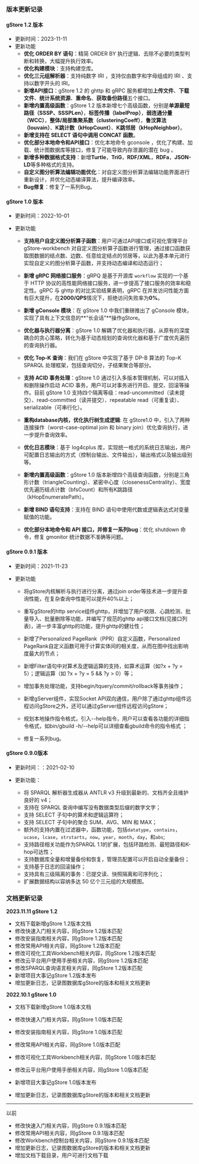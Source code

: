 ### 版本更新记录


#### gStore 1.2 版本

- 更新时间：2023-11-11
- 更新功能
  - **优化 ORDER BY 语句**：精简 ORDER BY 执行逻辑、去除不必要的类型判断和转换，大幅提升执行效率。
  - **优化构建模块**：支持构建空库。
  - **优化三元组解析器**：支持纯数字 IRI ，支持仅由数字和字母组成的 IRI 、支持以数字开头的 IRI。
  - **新增API接口**：gStore 1.2 的 ghttp 和 gRPC 服务都增加**上传文件**、**下载文件**、**统计系统资源**、**重命名**、**获取备份路径**五个接口。
  - **新增内置高级函数**：gStore 1.2 版本新增七个高级函数，分别是**单源最短路径（SSSP、SSSPLen）**，**标签传播（labelProp）**，**弱连通分量（WCC）**，**整体/局部集聚系数（clusteringCoeff）**，**鲁汶算法（louvain）**、**K跳计数（kHopCount）**、**K跳邻居（kHopNeighbor）**。
  - **新增支持在 SELECT 语句中调用 CONCAT 函数**。
  - **优化部分本地命令和API接口**：优化本地命令 gconsole ，优化了构建、加载、统计图数据库等接口，修复了可能导致内存泄漏的潜在 bug 。
  - **新增多种数据格式支持**：新增**Turtle**，**TriG**，**RDF/XML**，**RDFa**，**JSON-LD**等多种格式的支持。
  - **自定义图分析算法编辑功能优化**：对自定义图分析算法编辑功能界面进行重新设计，并优化动态编译算法，提升编译效率。
  - **Bug修复**：修复了一系列Bug。

#### gStore 1.0 版本

- 更新时间：2022-10-01

- 更新功能

  - **支持用户自定义图分析算子函数**：用户可通过API接口或可视化管理平台 gStore-workbench 对自定义图分析算子函数进行管理，通过接口函数获取图数据的结点数、边数、任意给定结点的邻居等，以此为基本单元进行实现自定义的图分析算子函数，并支持动态编译和动态运行；

  - **新增 gRPC 网络接口服务**：gRPQ 是基于开源库 `workflow` 实现的一个基于 HTTP 协议的高性能网络接口服务，进一步提高了接口服务的效率和稳定性。gRPC  与 ghttp 的对比实验结果表明，gRPC 在并发访问性能方面有巨大提升，在**2000/QPS**情况下，拒绝访问失败率为**0%**。

  - **新增 gConsole 模块**：在 gStore 1.0 中我们重磅推出了 gConsole 模块，实现了具有上下文信息的**“长会话”**操作gStore。

  - **优化器与执行器分离**：gStore 1.0 解耦了优化器和执行器，从原有的深度耦合的贪心策略，转化为基于动态规划的查询优化器和基于广度优先遍历的查询执行器。

  - **优化 Top-K 查询**：我们在 gStore 中实现了基于 DP-B 算法的 Top-K SPARQL 处理框架，包括查询切分，子结果聚合等部分。

  - **支持 ACID 事务处理**：gStore 1.0 通过引入多版本管理机制，可以对插入和删除操作启动 ACID 事务，用户可以对事务进行开启、提交、回滚等操作。目前 gStore 1.0 支持四个隔离等级：read-uncommitted（读未提交）、read-committed（读并提交）、repeatable read（可重复读）、serializable（可串行化）。

  - **重构database内核，优化执行树生成逻辑**: 在 gStore1.0 中，引入了两种连接操作（worst-case-optimal join 和 binary join）优化查询执行，进一步提升查询效率。

  - **优化日志模块**：基于 log4cplus 库，实现统一格式的系统日志输出，用户可配置日志输出的方式（控制台输出、文件输出），输出格式以及输出级别等。

  - **新增内置高级函数**：gStore 1.0 版本新增四个高级查询函数，分别是三角形计数（triangleCounting）、紧密中心度（closenessCentrality）、宽度优先遍历结点计数（bfsCount）和所有K跳路径（kHopEnumeratePath）。

  - **新增 BIND 语句支持**：支持在 BIND 语句中使用代数或逻辑表达式对变量赋值的功能。

  - **优化部分本地命令和 API 接口，并修复一系列bug**：优化 shutdown 命令，修复 gmonitor 统计数据不准确等问题。

#### gStore 0.9.1 版本

- 更新时间：2021-11-23

- 更新功能

  - 将gStore内核解析与执行进行分离，通过join order等技术进一步提升查询性能，在复杂查询中性能可以提升40%以上；

  - 重写gStore的http service组件ghttp，并增加了用户权限、心跳检测、批量导入、批量删除等功能，并编写了规范的ghttp api接口文档(见接口列表)，进一步丰富ghttp的功能，提升ghttp的健壮性；

  - 新增了Personalized PageRank（PPR）自定义函数，Personalized PageRank自定义函数可用于计算实体间的相关度，从而在图中找出影响度最大的节点；

  - 新增Filter语句中对算术及逻辑运算的支持，如算术运算（如?x + ?y = 5）；逻辑运算（如 ?x + ?y = 5 && ?y > 0）等；

  - 增加事务处理功能，支持begin/tquery/commit/rollback等事务操作；

  - 新增gServer组件，实现Socket API双向通信，用户除了通过ghttp组件远程访问gStore之外，还可以通过gServer组件远程访问gStore；

  - 规划本地操作指令格式，引入--help指令，用户可以查看各功能的详细指令格式，如bin/gbuild -h/--help可以详细查看gbuild命令的指令格式 ；

  - 修复一系列bug。

    

#### gStore 0.9.0版本

- 更新时间：：2021-02-10

- 更新功能：
  - 将 SPARQL 解析器生成器从 ANTLR v3 升级到最新的、文档齐全且维护良好的 v4；
  - 支持在 SPARQL 查询中编写没有数据类型后缀的数字文字；
  - 支持 SELECT 子句中的算术和逻辑运算符；
  - 支持 SELECT 子句中的聚合 SUM、AVG、MIN 和 MAX；
  - 额外的支持内置在过滤器中，函数功能，包括`datatype`，`contains`，`ucase`，`lcase`，`strstarts`，`now`，`year`，`month`，`day`，和`abs`;
  - 支持路径相关功能作为SPARQL 1.1的扩展，包括环路检测、最短路径和K-hop可达性；
  - 支持数据库全量和增量备份和恢复，管理员配置可以开启自动全量备份；
  - 支持基于日志的回滚操作；
  - 支持具有三级隔离的事务：已提交读、快照隔离和可序列化；
  - 扩展数据结构以容纳多达 50 亿个三元组的大规模图。



### 文档更新记录


**2023.11.11   gStore 1.2**

- 文档下载新增gStore 1.2版本文档
- 修改快速入门相关内容，同gStore 1.2版本匹配
- 修改安装指南相关内容，同gStore 1.2版本匹配
- 修改常用API相关内容，同gStore 1.2版本匹配
- 修改可视化工具Workbench相关内容，同gStore 1.2版本匹配
- 修改云平台用户使用手册相关内容，同gStore 1.2版本匹配
- 修改SPARQL查询语言相关内容，同gStore 1.2版本匹配
- 新增项目大事记gStore 1.2版本发布
- 增加更新日志，记录图数据库gStore的版本和相关文档更新

**2022.10.1   gStore 1.0**

- 文档下载新增gStore 1.0版本文档

- 修改快速入门相关内容，同gStore 1.0版本匹配

- 修改安装指南相关内容，同gStore 1.0版本匹配

- 修改常用API相关内容，同gStore 1.0版本匹配

- 修改可视化工具Workbench相关内容，同gStore 1.0版本匹配

- 修改云平台用户使用手册相关内容，同gStore 1.0版本匹配

- 新增项目大事记gStore 1.0版本发布

- 增加更新日志，记录图数据库gStore的版本和相关文档更新

  

***

以前

- 修改快速入门相关内容，同gStore 0.9.1版本匹配
- 修改常用API相关内容，同gStore 0.9.1版本匹配
- 修改Workbench控制台相关内容，同gStore 0.9.1版本匹配
- 增加更新日志，记录图数据库gStore的版本和相关文档更新
- 增加文档下载目录，用户可进行文档下载